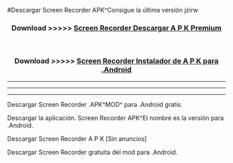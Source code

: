 #Descargar Screen Recorder  APK^Consigue la última versión jzirw



<div align="center">
<h3>Download >>>>> <a href="https://es-sites.web.app/?es= Screen Recorder ">Screen Recorder  Descargar A P K Premium</a></h3><br>

<h3>Download >>>>> <a href="https://es-sites.web.app/?es= Screen Recorder ">Screen Recorder  Instalador de A P K para .Android</a></h3>
</div>


----------------------------------------------------------

----------------------------------------------------------

----------------------------------------------------------

Descargar Screen Recorder  .APK^MOD^ para .Android gratis.

Descargar la aplicación. Screen Recorder  APK^El nombre es la versión para .Android.

Descargar Screen Recorder  A P K [Sin anuncios]

Descargar Screen Recorder  gratuita del mod para .Android.